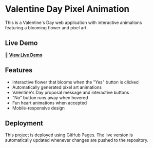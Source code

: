 # Valentine Day Pixel Animation 

This is a Valentine's Day web application with interactive animations featuring a blooming flower and pixel art.

## Live Demo

🔗 **[View Live Demo](https://chestercaii.github.io/pixel-valentine/)**


## Features

- Interactive flower that blooms when the "Yes" button is clicked
- Automatically generated pixel art animations
- Valentine's Day proposal message and interactive buttons
- "No" button runs away when hovered
- Fun heart animations when accepted
- Mobile-responsive design

## Deployment

This project is deployed using GitHub Pages. The live version is automatically updated whenever changes are pushed to the repository.

